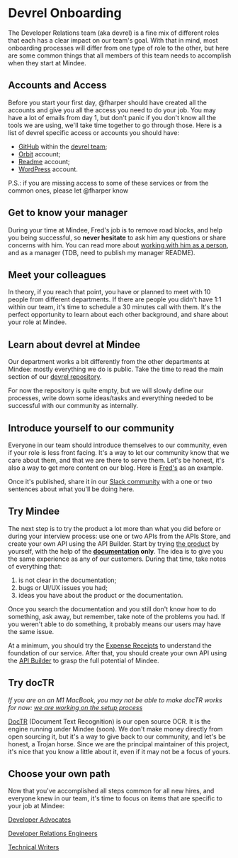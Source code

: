# Devrel Onboarding

The Developer Relations team (aka devrel) is a fine mix of different roles that each has a clear impact on our team's goal. With that in mind, most onboarding processes will differ from one type of role to the other, but here are some common things that all members of this team needs to accomplish when they start at Mindee.

## Accounts and Access

Before you start your first day, @fharper should have created all the accounts and give you all the access you need to do your job. You may have a lot of emails from day 1, but don't panic if you don't know all the tools we are using, we'll take time together to go through those. Here is a list of devrel specific access or accounts you should have:

- [GitHub](https://github.com/mindee) within the [devrel team](https://github.com/orgs/mindee/teams/devrel);
- [Orbit](https://app.orbit.love/) account;
- [Readme](https://readme.com/) account;
- [WordPress](https://mindee.com/blog) account.

P.S.: if you are missing access to some of these services or from the common ones, please let @fharper know

## Get to know your manager

During your time at Mindee, Fred's job is to remove road blocks, and help you being successful, so **never hesitate** to ask him any questions or share concerns with him. You can read more about [working with him as a person](https://fred.dev/workingwithme/), and as a manager (TDB, need to publish my manager README).

## Meet your colleagues

In theory, if you reach that point, you have or planned to meet with 10 people from different departments. If there are people you didn't have 1:1 within our team, it's time to schedule a 30 minutes call with them. It's the perfect opportunity to learn about each other background, and share about your role at Mindee.

## Learn about devrel at Mindee

Our department works a bit differently from the other departments at Mindee: mostly everything we do is public. Take the time to read the main section of our [devrel repository](https://github.com/mindee/devrel).

For now the repository is quite empty, but we will slowly define our processes, write down some ideas/tasks and everything needed to be successful with our community as internally.

## Introduce yourself to our community

Everyone in our team should introduce themselves to our community, even if your role is less front facing. It's a way to let our community know that we care about them, and that we are there to serve them. Let's be honest, it's also a way to get more content on our blog. Here is [Fred's](https://mindee.com/blog/fred) as an example.

Once it's published, share it in our [Slack community](https://join.slack.com/t/mindee-community/shared_invite/zt-uzgmljfl-MotFVfH~IdEZxjp~0zldww) with a one or two sentences about what you'll be doing here.

## Try Mindee

The next step is to try the product a lot more than what you did before or during your interview process: use one or two APIs from the APIs Store, and create your own API using the API Builder. Start by trying [the product](https://platform.mindee.com/) by yourself, with the help of the **[documentation](https://developers.mindee.com/docs) only**. The idea is to give you the same experience as any of our customers. During that time, take notes of everything that:

1. is not clear in the documentation;
2. bugs or UI/UX issues you had;
3. ideas you have about the product or the documentation.

Once you search the documentation and you still don't know how to do something, ask away, but remember, take note of the problems you had. If you weren't able to do something, it probably means our users may have the same issue.

At a minimum, you should try the [Expense Receipts](https://platform.mindee.com/apishub/products/mindee/expense_receipts) to understand the foundation of our service. After that, you should create your own API using the [API Builder](https://platform.mindee.com/apishub/custom_endpoint) to grasp the full potential of Mindee.

## Try docTR

*If you are on an M1 MacBook, you may not be able to make docTR works for now: [we are working on the setup process](https://github.com/mindee/devrel/issues/76)*

[DocTR](https://github.com/mindee/doctr/) (Document Text Recognition) is our open source OCR. It is the engine running under Mindee (soon). We don't make money directly from open sourcing it, but it's a way to give back to our community, and let's be honest, a Trojan horse. Since we are the principal maintainer of this project, it's nice that you know a little about it, even if it may not be a focus of yours.

## Choose your own path

Now that you've accomplished all steps common for all new hires, and everyone knew in our team, it's time to focus on items that are specific to your job at Mindee:

[Developer Advocates](developer-advocate.md)

[Developer Relations Engineers](developer-relations-engineer.md)

[Technical Writers](technical-writer.md)
